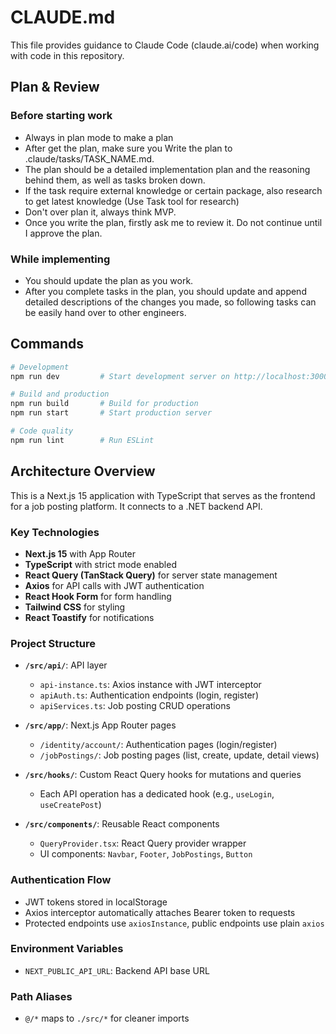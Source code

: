 # CLAUDE.md

This file provides guidance to Claude Code (claude.ai/code) when working with code in this repository.

## Plan & Review

### Before starting work

- Always in plan mode to make a plan
- After get the plan, make sure you Write the plan to .claude/tasks/TASK_NAME.md.
- The plan should be a detailed implementation plan and the reasoning behind them, as well as tasks broken down.
- If the task require external knowledge or certain package, also research to get latest knowledge (Use Task tool for research)
- Don't over plan it, always think MVP.
- Once you write the plan, firstly ask me to review it. Do not continue until I approve the plan.

### While implementing

- You should update the plan as you work.
- After you complete tasks in the plan, you should update and append detailed descriptions of the changes you made, so following tasks can be easily hand over to other engineers.

## Commands

```bash
# Development
npm run dev         # Start development server on http://localhost:3000

# Build and production
npm run build       # Build for production
npm run start       # Start production server

# Code quality
npm run lint        # Run ESLint
```

## Architecture Overview

This is a Next.js 15 application with TypeScript that serves as the frontend for a job posting platform. It connects to a .NET backend API.

### Key Technologies

- **Next.js 15** with App Router
- **TypeScript** with strict mode enabled
- **React Query (TanStack Query)** for server state management
- **Axios** for API calls with JWT authentication
- **React Hook Form** for form handling
- **Tailwind CSS** for styling
- **React Toastify** for notifications

### Project Structure

- **`/src/api/`**: API layer

  - `api-instance.ts`: Axios instance with JWT interceptor
  - `apiAuth.ts`: Authentication endpoints (login, register)
  - `apiServices.ts`: Job posting CRUD operations

- **`/src/app/`**: Next.js App Router pages

  - `/identity/account/`: Authentication pages (login/register)
  - `/jobPostings/`: Job posting pages (list, create, update, detail views)

- **`/src/hooks/`**: Custom React Query hooks for mutations and queries

  - Each API operation has a dedicated hook (e.g., `useLogin`, `useCreatePost`)

- **`/src/components/`**: Reusable React components
  - `QueryProvider.tsx`: React Query provider wrapper
  - UI components: `Navbar`, `Footer`, `JobPostings`, `Button`

### Authentication Flow

- JWT tokens stored in localStorage
- Axios interceptor automatically attaches Bearer token to requests
- Protected endpoints use `axiosInstance`, public endpoints use plain `axios`

### Environment Variables

- `NEXT_PUBLIC_API_URL`: Backend API base URL

### Path Aliases

- `@/*` maps to `./src/*` for cleaner imports
